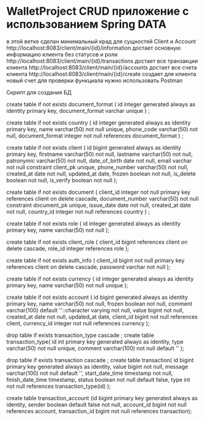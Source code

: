 # WalletProject CRUD приложение с использованием Spring DATA
в этой ветке сделан минимальный крад для сущностей Client и Account
http://localhost:8083/client/main/{id}/information достает основную информацию клиента без статусов и роли
http://localhost:8083/client/main/{id}/transactions достает все транзакции клиента 
http://localhost:8083/client/main/{id}/accounts достает все счета клиента
http://localhost:8083/client/main/{id}/create создает для клиента новый счет
для проверки функциала нужно использовать Postman

Скрипт для создания БД

create table if not exists document_format ( id integer generated always as identity primary key, document_format varchar unique ) ;

create table if not exists country ( id integer generated always as identity primary key, name varchar(50) not null unique, phone_code varchar(50) not null, document_format integer not null references document_format ) ;

create table if not exists client ( id bigint generated always as identity primary key, firstname varchar(50) not null, lastname varchar(50) not null, patronymic varchar(50) not null, date_of_birth date not null, email varchar not null constraint client_pk unique, phone_number varchar(50) not null, created_at date not null, updated_at date, frozen boolean not null, is_delete boolean not null, is_verify boolean not null );

create table if not exists document ( client_id integer not null primary key references client on delete cascade, document_number varchar(50) not null constraint document_pk unique, issue_date date not null, created_at date not null, country_id integer not null references country ) ;

create table if not exists role ( id integer generated always as identity primary key, name varchar(50) not null );

create table if not exists client_role ( client_id bigint references client on delete cascade, role_id integer references role );

create table if not exists auth_info ( client_id bigint not null primary key references client on delete cascade, password varchar not null );

create table if not exists currency ( id integer generated always as identity primary key, name varchar(50) not null unique );

create table if not exists account ( id bigint generated always as identity primary key, name varchar(50) not null, frozen boolean not null, comment varchar(100) default ''::character varying not null, value bigint not null, created_at date not null, updated_at date, client_id bigint not null references client, currency_id integer not null references currency );

drop table if exists transaction_type cascade ;
create table transaction_type(
    id  int primary key generated always as identity,
    type varchar(50) not null unique,
    comment varchar(100) not null default ''
);

drop table if exists transaction cascade ;
create table transaction(
    id  bigint primary key generated always as identity,
    value bigint not null,
    message varchar(100) not null default '',
    start_date_time timestamp not null,
    finish_date_time timestamp,
    status boolean not null default false,
    type int not null references transaction_type(id)
);

create table transaction_account (id bigint primary key generated always as identity, sender boolean default false not null, account_id bigint not null references account, transaction_id bigint not null references transaction);

